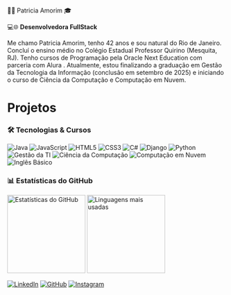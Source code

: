 👩‍💻 Patricia Amorim 🎓

💻🌐 **Desenvolvedora FullStack**

Me chamo Patricia Amorim, tenho 42 anos e sou natural do Rio de Janeiro. Concluí o ensino médio no Colégio Estadual Professor Quirino (Mesquita, RJ). Tenho cursos de Programação pela Oracle Next Education com parceria com Alura . Atualmente, estou finalizando a graduação em Gestão da Tecnologia da Informação (conclusão em setembro de 2025) e iniciando o curso de Ciência da Computação e Computação em Nuvem.
# Projetos

### 🛠️ Tecnologias & Cursos

<p align="left">
    <img src="https://img.shields.io/badge/Java-007396?style=for-the-badge&logo=java&logoColor=white" alt="Java"/>
    <img src="https://img.shields.io/badge/JavaScript-F7DF1E?style=for-the-badge&logo=javascript&logoColor=black" alt="JavaScript"/>
    <img src="https://img.shields.io/badge/HTML5-E34F26?style=for-the-badge&logo=html5&logoColor=white" alt="HTML5"/>
    <img src="https://img.shields.io/badge/CSS3-1572B6?style=for-the-badge&logo=css3&logoColor=white" alt="CSS3"/>
    <img src="https://img.shields.io/badge/C%23-239120?style=for-the-badge&logo=c-sharp&logoColor=white" alt="C#"/>
    <img src="https://img.shields.io/badge/Django-092E20?style=for-the-badge&logo=django&logoColor=white" alt="Django"/>
    <img src="https://img.shields.io/badge/Python-3776AB?style=for-the-badge&logo=python&logoColor=white" alt="Python"/>
    <img src="https://img.shields.io/badge/Gestão%20TI-6C3483?style=for-the-badge&logo=google-scholar&logoColor=white" alt="Gestão da TI"/>
    <img src="https://img.shields.io/badge/Ciência%20da%20Computação-00599C?style=for-the-badge&logo=academia&logoColor=white" alt="Ciência da Computação"/>
    <img src="https://img.shields.io/badge/Computação%20em%20Nuvem-4285F4?style=for-the-badge&logo=cloud&logoColor=white" alt="Computação em Nuvem"/>
    <img src="https://img.shields.io/badge/Inglês%20Básico-0072C6?style=for-the-badge&logo=language&logoColor=white" alt="Inglês Básico"/>
</p>


### 📊 Estatísticas do GitHub

<p align="left">
    <img height="180em" src="https://github-readme-stats.vercel.app/api?username=39Paty&show_icons=true&theme=radical&count_private=true" alt="Estatísticas do GitHub"/>
    <img height="180em" src="https://github-readme-stats.vercel.app/api/top-langs/?username=39Paty&layout=compact&theme=radical" alt="Linguagens mais usadas"/>
</p>


[![LinkedIn](https://img.shields.io/badge/-LinkedIn-0A66C2?style=for-the-badge&logo=linkedin&logoColor=white)](https://www.linkedin.com/in/patricia-amorim-rosa-762b892ba?utm_source=share&utm_campaign+share_via&ut)
[![GitHub](https://img.shields.io/badge/-GitHub-181717?style=for-the-badge&logo=github&logoColor=white)](https://github.com/39Paty)
[![Instagram](https://img.shields.io/badge/-Instagram-E4405F?style=for-the-badge&logo=instagram&logoColor=white)](https://instagram.com/patyrosa56)
